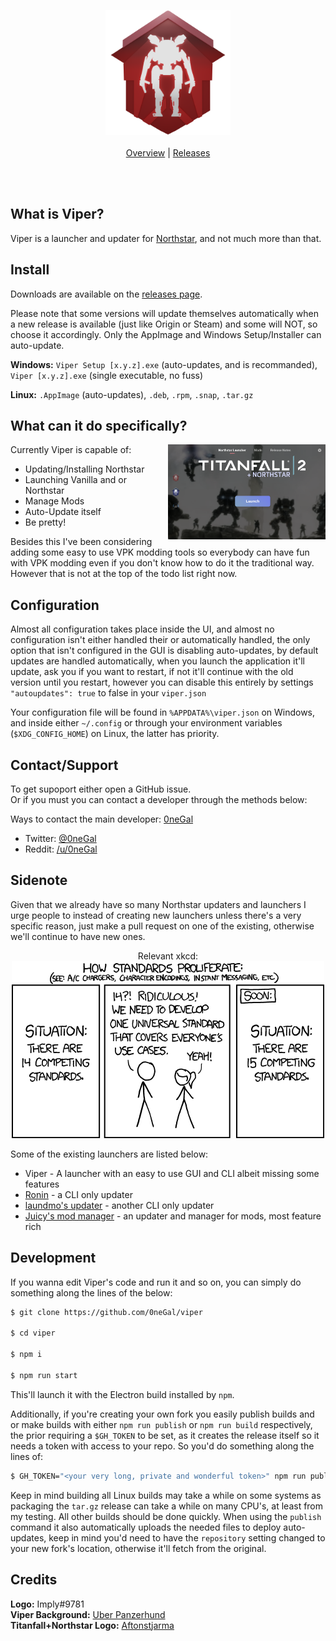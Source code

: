 <p align="center">
	<img src="src/assets/icons/512x512.png" width="200px"><br><br>
	<a href="https://github.com/0neGal/viper/projects/1">Overview</a> | 
	<a href="https://github.com/0neGal/viper/releases">Releases</a>
</p><br><br>

## What is Viper?

Viper is a launcher and updater for [Northstar](https://github.com/R2Northstar/Northstar), and not much more than that.

## Install

Downloads are available on the [releases page](https://github.com/0neGal/viper/releases/latest). 

Please note that some versions will update themselves automatically when a new release is available (just like Origin or Steam) and some will NOT, so choose it accordingly. Only the AppImage and Windows Setup/Installer can auto-update.

**Windows:** `Viper Setup [x.y.z].exe` (auto-updates, and is recommanded), `Viper [x.y.z].exe` (single executable, no fuss)

**Linux:** `.AppImage` (auto-updates), `.deb`, `.rpm`, `.snap`, `.tar.gz`

## What can it do specifically?

<p>
Currently Viper is capable of:

<img src="assets/preview.png" align="right" width="50%">

 * Updating/Installing Northstar
 * Launching Vanilla and or Northstar
 * Manage Mods
 * Auto-Update itself 
 * Be pretty!

Besides this I've been considering adding some easy to use VPK modding tools so everybody can have fun with VPK modding even if you don't know how to do it the traditional way. However that is not at the top of the todo list right now.
</p>

## Configuration

Almost all configuration takes place inside the UI, and almost no configuration isn't either handled their or automatically handled, the only option that isn't configured in the GUI is disabling auto-updates, by default updates are handled automatically, when you launch the application it'll update, ask you if you want to restart, if not it'll continue with the old version until you restart, however you can disable this entirely by settings `"autoupdates": true` to false in your `viper.json`

Your configuration file will be found in `%APPDATA%\viper.json` on Windows, and inside either `~/.config` or through your environment variables (`$XDG_CONFIG_HOME`) on Linux, the latter has priority.

## Contact/Support

To get supoport either open a GitHub issue.<br>
Or if you must you can contact a developer through the methods below:

Ways to contact the main developer: [0neGal](https://github.com/0neGal)
 * Twitter: [@0neGal](https://twitter.com/0neGal)
 * Reddit: [/u/0neGal](https://reddit.com/u/0neGal)

## Sidenote

Given that we already have so many Northstar updaters and launchers I urge people to instead of creating new launchers unless there's a very specific reason, just make a pull request on one of the existing, otherwise we'll continue to have new ones.

<p align="center">
	Relevant xkcd:<br>
	<img src="assets/xkcd.png">
</p>

Some of the existing launchers are listed below:
 * Viper - A launcher with an easy to use GUI and CLI albeit missing some features
 * [Ronin](https://github.com/MindSwipe/ronin) - a CLI only updater
 * [laundmo's updater](https://github.com/laundmo/northstar-updater) - another CLI only updater
 * [Juicy's mod manager](https://github.com/BigSpice/NorthStar-Mod-Manager-Ext-1) - an updater and manager for mods, most feature rich

## Development

If you wanna edit Viper's code and run it and so on, you can simply do something along the lines of the below:

```sh
$ git clone https://github.com/0neGal/viper

$ cd viper

$ npm i

$ npm run start
```

This'll launch it with the Electron build installed by `npm`.

Additionally, if you're creating your own fork you easily publish builds and or make builds with either `npm run publish` or `npm run build` respectively, the prior requiring a `$GH_TOKEN` to be set, as it creates the release itself so it needs a token with access to your repo. So you'd do something along the lines of:

```sh
$ GH_TOKEN="<your very long, private and wonderful token>" npm run publish
```

Keep in mind building all Linux builds may take a while on some systems as packaging the `tar.gz` release can take a while on many CPU's, at least from my testing. All other builds should be done quickly. When using the `publish` command it also automatically uploads the needed files to deploy auto-updates, keep in mind you'd need to have the `repository` setting changed to your new fork's location, otherwise it'll fetch from the original.

## Credits

**Logo:** Imply#9781<br>
**Viper Background:** [Uber Panzerhund](https://www.reddit.com/r/titanfall/comments/fwuh2x/take_to_the_skies)<br>
**Titanfall+Northstar Logo:** [Aftonstjarma](https://www.steamgriddb.com/logo/47851)
